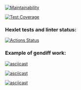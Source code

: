 [![Maintainability](https://api.codeclimate.com/v1/badges/d3d1eee2cf9f4f8f4ddf/maintainability)](https://codeclimate.com/github/veroleded/fullstack-javascript-project-46/maintainability)

[![Test Coverage](https://api.codeclimate.com/v1/badges/d3d1eee2cf9f4f8f4ddf/test_coverage)](https://codeclimate.com/github/veroleded/fullstack-javascript-project-46/test_coverage)

### Hexlet tests and linter status:
[![Actions Status](https://github.com/veroleded/fullstack-javascript-project-46/workflows/hexlet-check/badge.svg)](https://github.com/veroleded/fullstack-javascript-project-46/actions)

### Example of gendiff work:
[![asciicast](https://asciinema.org/a/9Ja8VIRTTLNPWheHeNsey3iCT.svg)](https://asciinema.org/a/9Ja8VIRTTLNPWheHeNsey3iCT)

[![asciicast](https://asciinema.org/a/yp0UJekMkOqleJ2FdSpk35iwM.svg)](https://asciinema.org/a/yp0UJekMkOqleJ2FdSpk35iwM)

[![asciicast](https://asciinema.org/a/6PwQ5xEL8bueiJY0Is7Wcyt7y.svg)](https://asciinema.org/a/6PwQ5xEL8bueiJY0Is7Wcyt7y)

